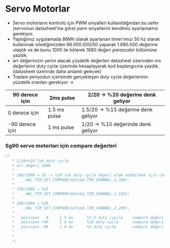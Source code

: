 # Servo Motorlar

- Servo motorların kontrolü için PWM sinyalleri kullanıldığından bu sefer (servonun datasheet’ine göre) pwm sinyallerini kendimiz ayarlamamız gerekiyor.
- Yaptığımız uygulamada 86Mh olarak ayarlanan timer’ımızı 50 hz olarak kullanmak istediğimizden  86.000.000/50 yaparak 1.680.000 değerine ulaştık ve de bunu 1000 ile bölerek 1680 değeri *parascaler* bölümüne yazdık.
- arr değerimzin yerini alacak yüzdelik değerleri datasheet üzerinden ms değerlerini duty cycle üzerinde hesaplayarak kod başlangıcına yazdık. (datasheet üzerinde daha anlamlı gelecek)
- Toplam periyodun içerisinde gerçekleşen duty cycle değerlerinin yüzdelik oranları gerekiyor →

| 90 derece için | 2ms pulse | 2/20 → %20 değerine denk geliyor |
| --- | --- | --- |
| 0 derece için  | 1.5 ms pulse | 1.5/20 → %15 değerine denk geliyor |
| -90 derece için | 1 ms pulse | 1/20 → %10 değerinde denk geliyor |

### Sg90 servo motorları için compare değerleri

```c
/*
   * 2/20=%10'luk duty cycle
   * arr değeri 1000
   *
   * 100/1000 = 10 -> %10'luk duty cycle değeri elde edebilmek için compare deeğerini 100 vermemiz gerekiyor
   *   __HAL_TIM_SET_COMPARE(&htim2,TIM_CHANNEL_2,100);
   *
   * 150/1000 = %15
   *   __HAL_TIM_SET_COMPARE(&htim2,TIM_CHANNEL_2,150);
   *
   * 200/1000 = %20
   *   __HAL_TIM_SET_COMPARE(&htim2,TIM_CHANNEL_2,200);
   *
   *   pozisyon   0		1.5 ms		%7.5 duty cyycle	compare değeri 75
   *   pozisyon +90		2.0 ms		%10 duty cycle		compare değeri 100
   *   pozisyon	-90		1.0 ms		%5 duty cycle 		compare değeri 50
   *
   *
   */
```